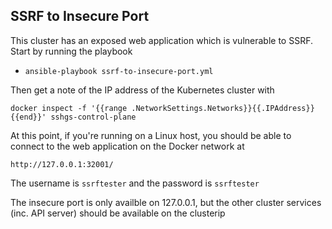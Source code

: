 ## SSRF to Insecure Port

This cluster has an exposed web application which is vulnerable to SSRF.  Start by running the playbook

- `ansible-playbook ssrf-to-insecure-port.yml`

Then get a note of the IP address of the Kubernetes cluster with 

```
docker inspect -f '{{range .NetworkSettings.Networks}}{{.IPAddress}}{{end}}' sshgs-control-plane
```

At this point, if you're running on a Linux host, you should be able to connect to the web application on the Docker network at

```
http://127.0.0.1:32001/
```

The username is `ssrftester` and the password is `ssrftester`

The insecure port is only availble on 127.0.0.1, but the other cluster services (inc. API server) should be available on the clusterip